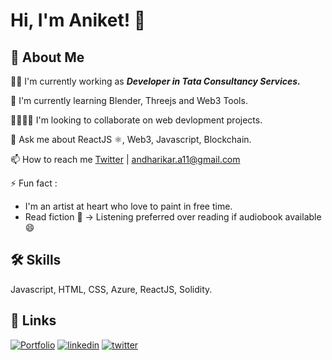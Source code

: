 # Hi, I'm Aniket! 👋

## 🚀 About Me

👩‍💻 I'm currently working as **_Developer in Tata Consultancy Services._**

🧠 I'm currently learning Blender, Threejs and Web3 Tools.

🫱🏽‍🫲🏾 I'm looking to collaborate on web devlopment projects.

💬 Ask me about ReactJS ⚛️, Web3, Javascript, Blockchain.

📫 How to reach me [Twitter](https://twitter.com/Aniket_A_1) | andharikar.a11@gmail.com

⚡️ Fun fact :

- I'm an artist at heart who love to paint in free time.
- Read fiction 📖 -> Listening preferred over reading if audiobook available 😄

## 🛠 Skills

Javascript, HTML, CSS, Azure, ReactJS, Solidity.

## 🔗 Links

[![Portfolio](https://img.shields.io/badge/-Portfolio-White)](https://andharikar9011.github.io/PortFolio/)
[![linkedin](https://img.shields.io/badge/linkedin-0A66C2?style=for-the-badge&logo=linkedin&logoColor=white)](https://www.linkedin.com/in/aniket-andharikar-247b9218b/)
[![twitter](https://img.shields.io/badge/twitter-1DA1F2?style=for-the-badge&logo=twitter&logoColor=white)](https://twitter.com/Aniket_A_1)
